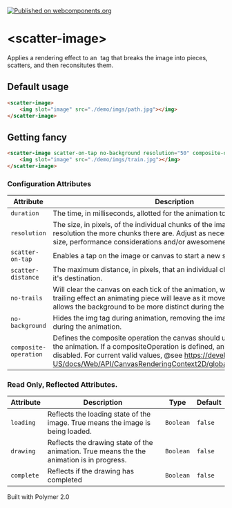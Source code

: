 [![Published on webcomponents.org](https://img.shields.io/badge/webcomponents.org-published-blue.svg?style=flat-square)](https://www.webcomponents.org/element/gthmb/scatter-image)

# \<scatter-image\>

Applies a rendering effect to an <img> tag that breaks the image into pieces, scatters, and then reconsitutes them.

## Default usage
<!--
```
<template>
    <scatter-image>
        <img slot="image" src="./demo/imgs/path.jpg"></img>
    </scatter-image>
</template>
```
-->
```html
<scatter-image>
    <img slot="image" src="./demo/imgs/path.jpg"></img>
</scatter-image>
```

## Getting fancy
<!--
```
<template>
    <scatter-image scatter-on-tap no-background resolution="50" composite-operation="screen">
        <img slot="image" src="./demo/imgs/train.jpg"></img>
    </scatter-image>
</template>
```
-->
```html
<scatter-image scatter-on-tap no-background resolution="50" composite-operation="screen">
    <img slot="image" src="./demo/imgs/train.jpg"></img>
</scatter-image>
```

### Configuration Attributes
| Attribute | Description | Type | Default | 
| --------- | ----------- | ---- | ------- | 
| `duration` | The time, in milliseconds, allotted for the animation to complete. | `Number` | `1000` |
| `resolution` | The size, in pixels, of the individual chunks of the image. The smaller the resolution the more chunks there are. Adjust as necessary based on image size, performance considerations and/or awesomeness | `Number` | `10` |
| `scatter-on-tap` | Enables a tap on the image or canvas to start a new scatter effect. | `Boolean` | `false` |
| `scatter-distance` | The maximum distance, in pixels, that an individual chunk will start from it's destination. | `Number` | `150` |
| `no-trails` | Will clear the canvas on each tick of the animation, which removes the the trailing effect an animating piece will leave as it moves. This generally allows the background to be more distinct during the animation. | `Boolean` | `false` |
| `no-background` | Hides the img tag during animation, removing the image as a background during the animation. | `Boolean` | `false` |
| `composite-operation` | Defines the composite operation the canvas should use to while rendering the animation. If a compositeOperation is defined, animation trails are disabled. For current valid values, @see https://developer.mozilla.org/en-US/docs/Web/API/CanvasRenderingContext2D/globalCompositeOperation | `String` | `null` |

### Read Only, Reflected Attributes.
| Attribute | Description | Type | Default | 
| --------- | ----------- | ---- | ------- | 
| `loading` | Reflects the loading state of the image. True means the image is being loaded. | `Boolean` | `false` |
| `drawing` | Reflects the drawing state of the animation. True means the the animation is in progress. | `Boolean` | `false` |
| `complete` | Reflects if the drawing has completed | `Boolean` | `false` |

Built with Polymer 2.0